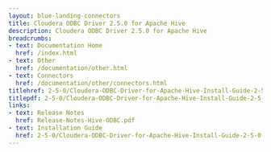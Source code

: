 ```yaml
---
layout: blue-landing-connectors
title: Cloudera ODBC Driver 2.5.0 for Apache Hive
description: Cloudera ODBC Driver 2.5.0 for Apache Hive
breadcrumbs:
- text: Documentation Home
  href: /index.html
- text: Other
  href: /documentation/other.html
- text: Connectors
  href: /documentation/other/connectors.html
titlehref: 2-5-0/Cloudera-ODBC-Driver-for-Apache-Hive-Install-Guide-2-5-0.pdf
titlepdf: 2-5-0/Cloudera-ODBC-Driver-for-Apache-Hive-Install-Guide-2-5-0.pdf
links:
- text: Release Notes
  href: Release-Notes-Hive-ODBC.pdf
- text: Installation Guide
  href: 2-5-0/Cloudera-ODBC-Driver-for-Apache-Hive-Install-Guide-2-5-0.pdf
---
```

